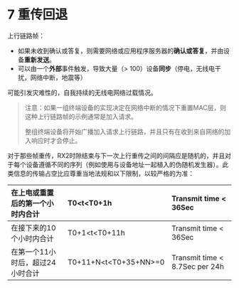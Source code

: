 # 7 重传回退

上行链路帧：

* 如果未收到确认或答复，则需要网络或应用程序服务器的**确认或答复**，并由设备**重新发送**。
* 可以由一个**外部**事件触发，导致大量（&gt; 100）设备**同步**（停电，无线电干扰，网络中断，地震等）

可能引发灾难性的，自我持续的无线电网络过载情况。

> 注意：如果一组终端设备的实现决定在网络中断的情况下重置MAC层，则这种上行链路帧的示例通常是加入请求。
>
> 整组终端设备将开始广播加入请求上行链路，并且只有在收到来自网络的加入响应时才会停止。

对于那些帧重传，RX2时隙结束与下一次上行重传之间的间隔应是随机的，并且对于每个设备遵循不同的序列（例如使用与设备地址一起植入的伪随机发生器）。此类信息的传输占空比应尊重当地法规和以下限制，以较严格的为准：

| 在上电或重置后的第一个小时内合计 | T0&lt;t&lt;T0+1h | Transmit time &lt; 36Sec |
| :--- | :--- | :--- |
| 在接下来的10个小时内合计 | T0+1&lt;t&lt;T0+11h | Transmit time &lt; 36Sec |
| 在第一个11小时后，超过24小时合计 | T0+11+N&lt;t&lt;T0+35+NN&gt;=0 | Transmit time &lt; 8.7Sec per 24h |

